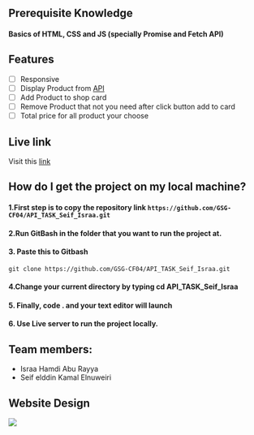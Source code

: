 
## Prerequisite Knowledge
#### Basics of HTML, CSS and JS (specially Promise and Fetch API)

## Features
- [ ] Responsive
- [ ] Display Product from [API](https://fakestoreapi.com)
- [ ] Add Product to shop card
- [ ] Remove Product that not you need after click button add to card
- [ ] Total price for all product your choose

## Live link 
Visit this [link](https://gsg-cf04.github.io/API_TASK_Seif_Israa/) 

## How do I get the project on my local machine?

#### 1.First step is to copy the repository link `https://github.com/GSG-CF04/API_TASK_Seif_Israa.git`
#### 2.Run GitBash in the folder that you want to run the project at.
#### 3. Paste this to Gitbash 
`git clone https://github.com/GSG-CF04/API_TASK_Seif_Israa.git` 
#### 4.Change your current directory by typing cd API_TASK_Seif_Israa 
#### 5. Finally, code . and your text editor will launch
#### 6. Use Live server to run the project locally.

## Team members: 
- Israa Hamdi Abu Rayya
- Seif elddin Kamal Elnuweiri

## Website Design
![](https://i.imgur.com/3sMiMGi.jpg)

